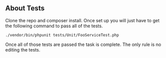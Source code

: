 ## About Tests

Clone the repo and composer install. Once set up you will just have to get the following command to pass all of the tests.

`./vendor/bin/phpunit tests/Unit/FooServiceTest.php`

Once all of those tests are passed the task is complete. The only rule is no editing the tests.
